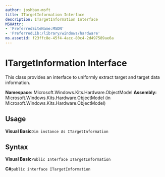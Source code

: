 ```yaml
---
author: joshbax-msft
title: ITargetInformation Interface
description: ITargetInformation Interface
MSHAttr:
- 'PreferredSiteName:MSDN'
- 'PreferredLib:/library/windows/hardware'
ms.assetid: f23ffc8e-45f4-4acc-80c4-2d497589ae6a
---
```


# ITargetInformation Interface


This class provides an interface to uniformly extract target and target data information.

**Namespace:** Microsoft.Windows.Kits.Hardware.ObjectModel **Assembly:** Microsoft.Windows.Kits.Hardware.ObjectModel (in Microsoft.Windows.Kits.Hardware.ObjectModel)

## Usage


**Visual Basic**`Dim instance As ITargetInformation`

## Syntax


**Visual Basic**`Public Interface ITargetInformation`

**C#**`public interface ITargetInformation`

 

 






